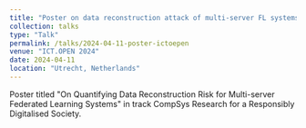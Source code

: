 ```yaml
---
title: "Poster on data reconstruction attack of multi-server FL systems"
collection: talks
type: "Talk"
permalink: /talks/2024-04-11-poster-ictoepen
venue: "ICT.OPEN 2024"
date: 2024-04-11
location: "Utrecht, Netherlands"
---
```


Poster titled "On Quantifying Data Reconstruction Risk for Multi-server Federated Learning Systems" in track CompSys Research for a Responsibly Digitalised Society.


